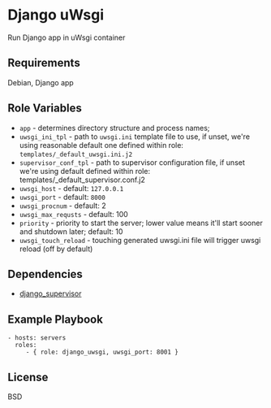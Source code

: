 Django uWsgi
============

Run Django app in uWsgi container

Requirements
------------

Debian, Django app

Role Variables
--------------

- `app` - determines directory structure and process names;
- `uwsgi_ini_tpl` - path to `uwsgi.ini` template file to use, if unset, we're using
    reasonable default one defined within role: `templates/_default_uwsgi.ini.j2`
- `supervisor_conf_tpl` - path to supervisor configuration file, if unset we're using
    default defined within role: templates/_default_supervisor.conf.j2
- `uwsgi_host` - default: `127.0.0.1`
- `uwsgi_port` - default: `8000`
- `uwsgi_procnum` - default: 2
- `uwsgi_max_requsts` - default: 100
- `priority`  - priority to start the server; lower value means it'll start sooner and shutdown later; default: 10
- `uwsgi_touch_reload` - touching generated uwsgi.ini file will trigger uwsgi reload
  (off by default)

Dependencies
------------

- [django_supervisor](https://github.com/kkoralsky/ansible_django_supervisor)

Example Playbook
----------------

    - hosts: servers
      roles:
         - { role: django_uwsgi, uwsgi_port: 8001 }

License
-------

BSD
